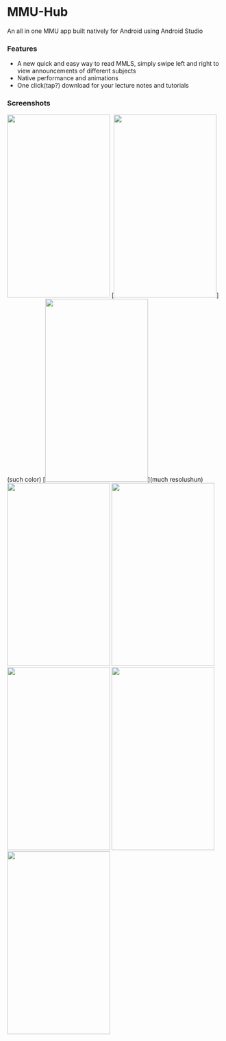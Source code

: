 # MMU-Hub
An all in one MMU app built natively for Android using Android Studio

### Features
- A new quick and easy way to read MMLS, simply swipe left and right to view announcements of different subjects
- Native performance and animations
- One click(tap?) download for your lecture notes and tutorials

### Screenshots
[<img src="http://imgur.com/tcpUorK.png" width=240 height=427>](wow)
[<img src="http://imgur.com/m29gLfi.png" width=240 height=427>](such color)
[<img src="http://imgur.com/9XzeSWS.png" width=240 height=427>](much resolushun)
[<img src="http://imgur.com/dCJ9hYi.png" width=240 height=427>](wow)
[<img src="http://imgur.com/NxYVIbj.png" width=240 height=427>](wow)
[<img src="http://imgur.com/FkD7ykc.png" width=240 height=427>](wow)
[<img src="http://imgur.com/Jtvsa5l.png" width=240 height=427>](wow)
[<img src="http://imgur.com/wFMpOiO.png" width=240 height=427>](wow)

